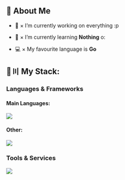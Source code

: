 ## 👋 About Me

- 🔭 × I’m currently working on everything :p

- 🌱 × I’m currently learning **Nothing** o:

- 💻 × My favourite language is **Go**

## 🚀〣 My Stack:

### Languages & Frameworks

#### Main Languages:
![](https://skillicons.dev/icons?i=kotlin,go,vue)

#### Other:
![](https://skillicons.dev/icons?i=java,typescript,py)

### Tools & Services

![](https://skillicons.dev/icons?i=discord,figma,github,mysql,postgres,linux,docker)
